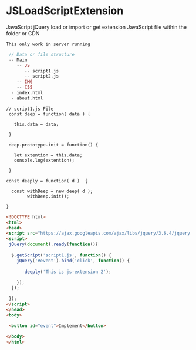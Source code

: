 # JSLoadScriptExtension
JavaScript jQuery load or import or get extension JavaScript file within the folder or CDN

``` This only work in server running ```

```PHP
 // Data or file structure 
 -- Main 
    -- JS
       -- script1.js
       -- script2.js
    -- IMG
    -- CSS
  - index.html
  - about.html
```

```JS
// script1.js File
 const deep = function( data ) {
 
   this.data = data;
	
 }

 deep.prototype.init = function() {
  
   let extention = this.data;
   console.log(extention);
   
 }	
 
const deeply = function( d )  {
  
  const withDeep = new deep( d );
        withDeep.init();

} 
```

```HTML
<!DOCTYPE html>
<html>
<head>
<script src="https://ajax.googleapis.com/ajax/libs/jquery/3.6.4/jquery.min.js"></script>
<script>
 jQuery(document).ready(function(){
   
  $.getScript('script1.js', function() { 
    jQuery('#event').bind('click', function() {
        
       deeply('This is js-extension 2');
  
    });  
  });

 });
</script> 
</head>
<body>

 <button id="event">Implement</button>
  
</body>
</html>
```
